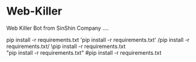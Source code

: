 # Web-Killer
Web Killer Bot from SinShin Company
....

pip install -r requirements.txt
'pip install -r requirements.txt'
/pip install -r requirements.txt/
\pip install -r requirements.txt\
"pip install -r requirements.txt"
#pip install -r requirements.txt
